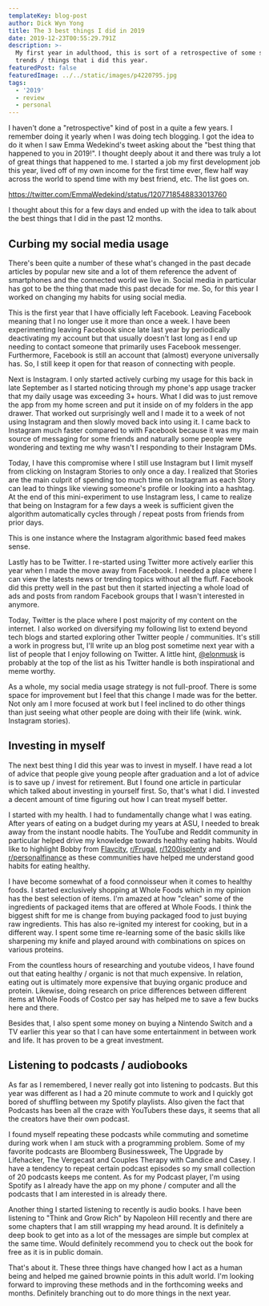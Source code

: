 ```yaml
---
templateKey: blog-post
author: Dick Wyn Yong
title: The 3 best things I did in 2019
date: 2019-12-23T00:55:29.791Z
description: >-
  My first year in adulthood, this is sort of a retrospective of some successful
  trends / things that i did this year.
featuredPost: false
featuredImage: ../../static/images/p4220795.jpg
tags:
  - '2019'
  - review
  - personal
---
```


I haven't done a "retrospective" kind of post in a quite a few years. I remember doing it yearly when I was doing tech blogging. I got the idea to do it when I saw Emma Wedekind's tweet asking about the "best thing that happened to you in 2019!". I thought deeply about it and there was truly a lot of great things that happened to me. I started a job my first development job this year, lived off of my own income for the first time ever, flew half way across the world to spend time with my best friend, etc. The list goes on.

https://twitter.com/EmmaWedekind/status/1207718548833013760

I thought about this for a few days and ended up with the idea to talk about the best things that I did in the past 12 months.

## Curbing my social media usage

There's been quite a number of these what's changed in the past decade articles by popular new site and a lot of them reference the advent of smartphones and the connected world we live in. Social media in particular has got to be the thing that made this past decade for me. So, for this year I worked on changing my habits for using social media.

This is the first year that I have officially left Facebook. Leaving Facebook meaning that I no longer use it more than once a week. I have been experimenting leaving Facebook since late last year by periodically deactivating my account but that usually doesn't last long as I end up needing to contact someone that primarily uses Facebook messenger. Furthermore, Facebook is still an account that (almost) everyone universally has. So, I still keep it open for that reason of connecting with people.

Next is Instagram. I only started actively curbing my usage for this back in late September as I started noticing through my phone's app usage tracker that my daily usage was exceeding 3+ hours. What I did was to just remove the app from my home screen and put it inside on of my folders in the app drawer. That worked out surprisingly well and I made it to a week of not using Instagram and then slowly moved back into using it. I came back to Instagram much faster compared to with Facebook because it was my main source of messaging for some friends and naturally some people were wondering and texting me why wasn't I responding to their Instagram DMs.

Today, I have this compromise where I still use Instagram but I limit myself from clicking on Instagram Stories to only once a day. I realized that Stories are the main culprit of spending too much time on Instagram as each Story can lead to things like viewing someone's profile or looking into a hashtag. At the end of this mini-experiment to use Instagram less, I came to realize that being on Instagram for a few days a week is sufficient given the algorithm automatically cycles through / repeat posts from friends from prior days.

This is one instance where the Instagram algorithmic based feed makes sense.

Lastly has to be Twitter. I re-started using Twitter more actively earlier this year when I made the move away from Facebook. I needed a place where I can view the latests news or trending topics without all the fluff. Facebook did this pretty well in the past but then it started injecting a whole load of ads and posts from random Facebook groups that I wasn't interested in anymore.

Today, Twitter is the place where I post majority of my content on the internet. I also worked on diversifying my following list to extend beyond tech blogs and started exploring other Twitter people / communities. It's still a work in progress but, I'll write up an blog post sometime next year with a list of people that I enjoy following on Twitter. A little hint, [@elonmusk](https://twitter.com/elonmusk) is probably at the top of the list as his Twitter handle is both inspirational and meme worthy.

As a whole, my social media usage strategy is not full-proof. There is some space for improvement but I feel that this change I made was for the better. Not only am I more focused at work but I feel inclined to do other things than just seeing what other people are doing with their life (wink. wink. Instagram stories).

## Investing in myself

The next best thing I did this year was to invest in myself. I have read a lot of advice that people give young people after graduation and a lot of advice is to save up / invest for retirement. But I found one article in particular which talked about investing in yourself first. So, that's what I did. I invested a decent amount of time figuring out how I can treat myself better.

I started with my health. I had to fundamentally change what I was eating. After years of eating on a budget during my years at ASU, I needed to break away from the instant noodle habits. The YouTube and Reddit community in particular helped drive my knowledge towards healthy eating habits. Would like to highlight Bobby from [Flavcity](https://www.youtube.com/user/flavcity), [r/Frugal](https://www.reddit.com/r/Frugal/), [r/1200isplenty](https://www.reddit.com/r/1200isplenty/) and [r/personalfinance](https://www.reddit.com/r/personalfinance/) as these communities have helped me understand good habits for eating healthy.

I have become somewhat of a food connoisseur when it comes to healthy foods. I started exclusively shopping at Whole Foods which in my opinion has the best selection of items. I'm amazed at how "clean" some of the ingredients of packaged items that are offered at Whole Foods. I think the biggest shift for me is change from buying packaged food to just buying raw ingredients. This has also re-ignited my interest for cooking, but in a different way. I spent some time re-learning some of the basic skills like sharpening my knife and played around with combinations on spices on various proteins.

From the countless hours of researching and youtube videos, I have found out that eating healthy / organic is not that much expensive. In relation, eating out is ultimately more expensive that buying organic produce and protein. Likewise, doing research on price differences between different items at Whole Foods of Costco per say has helped me to save a few bucks here and there.

Besides that, I also spent some money on buying a Nintendo Switch and a TV earlier this year so that I can have some entertainment in between work and life. It has proven to be a great investment.

## Listening to podcasts / audiobooks

As far as I remembered, I never really got into listening to podcasts. But this year was different as I had a 20 minute commute to work and I quickly got bored of shuffling between my Spotify playlists. Also given the fact that Podcasts has been all the craze with YouTubers these days, it seems that all the creators have their own podcast.

I found myself repeating these podcasts while commuting and sometime during work when I am stuck with a programming problem. Some of my favorite podcasts are Bloomberg Businessweek, The Upgrade by Lifehacker, The Vergecast and Couples Therapy with Candice and Casey. I have a tendency to repeat certain podcast episodes so my small collection of 20 podcasts keeps me content. As for my Podcast player, I'm using Spotify as I already have the app on my phone / computer and all the podcasts that I am interested in is already there.

Another thing I started listening to recently is audio books. I have been listening to "Think and Grow Rich" by Napoleon Hill recently and there are some chapters that I am still wrapping my head around. It is definitely a deep book to get into as a lot of the messages are simple but complex at the same time. Would definitely recommend you to check out the book for free as it is in public domain.

That's about it. These three things have changed how I act as a human being and helped me gained brownie points in this adult world. I'm looking forward to improving these methods and in the forthcoming weeks and months. Definitely branching out to do more things in the next year.
